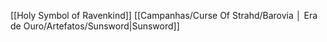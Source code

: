 [[Holy Symbol of Ravenkind]]
[[Campanhas/Curse Of Strahd/Barovia │ Era de Ouro/Artefatos/Sunsword|Sunsword]]
